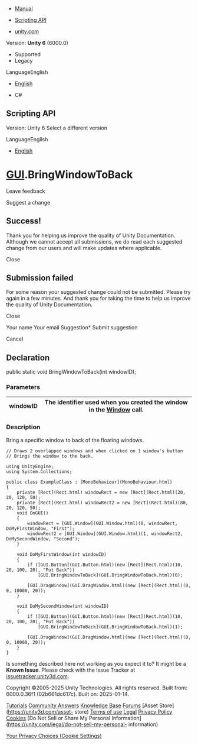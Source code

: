 [ ]()

  * [Manual](../Manual/index.html)
  * [Scripting API](../ScriptReference/index.html)

  * [unity.com](https://unity.com/)

Version: **Unity 6** (6000.0)

  * Supported
  * Legacy

LanguageEnglish

  * [English]()

  * C#

[ ](https://docs.unity3d.com)

## Scripting API

Version: Unity 6 Select a different version

LanguageEnglish

  * [English]()

#  [GUI](GUI.html).BringWindowToBack

Leave feedback

Suggest a change

## Success!

Thank you for helping us improve the quality of Unity Documentation. Although
we cannot accept all submissions, we do read each suggested change from our
users and will make updates where applicable.

Close

## Submission failed

For some reason your suggested change could not be submitted. Please <a>try
again</a> in a few minutes. And thank you for taking the time to help us
improve the quality of Unity Documentation.

Close

Your name Your email Suggestion* Submit suggestion

Cancel

[ ]()

## Declaration

public static void BringWindowToBack(int windowID);

### Parameters

windowID | The identifier used when you created the window in the [Window](GUI.Window.html) call.  
---|---  
  
### Description

Bring a specific window to back of the floating windows.

    
    
    // Draws 2 overlapped windows and when clicked on 1 window's button
    // Brings the window to the back.  
      
    using UnityEngine;
    using System.Collections;  
      
    public class ExampleClass : [MonoBehaviour](MonoBehaviour.html)
    {
        private [Rect](Rect.html) windowRect = new [Rect](Rect.html)(20, 20, 120, 50);
        private [Rect](Rect.html) windowRect2 = new [Rect](Rect.html)(80, 20, 120, 50);
        void OnGUI()
        {
            windowRect = [GUI.Window](GUI.Window.html)(0, windowRect, DoMyFirstWindow, "First");
            windowRect2 = [GUI.Window](GUI.Window.html)(1, windowRect2, DoMySecondWindow, "Second");
        }  
      
        void DoMyFirstWindow(int windowID)
        {
            if ([GUI.Button](GUI.Button.html)(new [Rect](Rect.html)(10, 20, 100, 20), "Put Back"))
                [GUI.BringWindowToBack](GUI.BringWindowToBack.html)(0);  
      
            [GUI.DragWindow](GUI.DragWindow.html)(new [Rect](Rect.html)(0, 0, 10000, 20));
        }  
      
        void DoMySecondWindow(int windowID)
        {
            if ([GUI.Button](GUI.Button.html)(new [Rect](Rect.html)(10, 20, 100, 20), "Put Back"))
                [GUI.BringWindowToBack](GUI.BringWindowToBack.html)(1);  
      
            [GUI.DragWindow](GUI.DragWindow.html)(new [Rect](Rect.html)(0, 0, 10000, 20));
        }
    }
    

Is something described here not working as you expect it to? It might be a
**Known Issue**. Please check with the Issue Tracker at
[issuetracker.unity3d.com](https://issuetracker.unity3d.com).

Copyright ©2005-2025 Unity Technologies. All rights reserved. Built from:
6000.0.36f1 (02b661dc617c). Built on: 2025-01-14.

[Tutorials](https://unity3d.com/learn) [Community
Answers](https://answers.unity3d.com) [Knowledge
Base](https://support.unity3d.com/hc/en-us)
[Forums](https://forum.unity3d.com) [Asset Store](https://unity3d.com/asset-
store) [Terms of use](https://docs.unity3d.com/Manual/TermsOfUse.html)
[Legal](https://unity.com/legal) [Privacy
Policy](https://unity.com/legal/privacy-policy)
[Cookies](https://unity.com/legal/cookie-policy) [Do Not Sell or Share My
Personal Information](https://unity.com/legal/do-not-sell-my-personal-
information)

[Your Privacy Choices (Cookie Settings)](javascript:void\(0\);)

